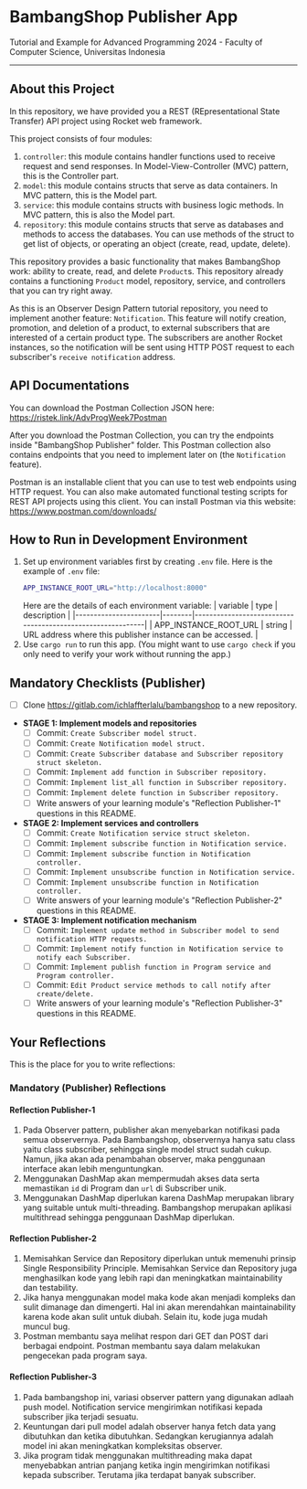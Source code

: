 # BambangShop Publisher App
Tutorial and Example for Advanced Programming 2024 - Faculty of Computer Science, Universitas Indonesia

---

## About this Project
In this repository, we have provided you a REST (REpresentational State Transfer) API project using Rocket web framework.

This project consists of four modules:
1.  `controller`: this module contains handler functions used to receive request and send responses.
    In Model-View-Controller (MVC) pattern, this is the Controller part.
2.  `model`: this module contains structs that serve as data containers.
    In MVC pattern, this is the Model part.
3.  `service`: this module contains structs with business logic methods.
    In MVC pattern, this is also the Model part.
4.  `repository`: this module contains structs that serve as databases and methods to access the databases.
    You can use methods of the struct to get list of objects, or operating an object (create, read, update, delete).

This repository provides a basic functionality that makes BambangShop work: ability to create, read, and delete `Product`s.
This repository already contains a functioning `Product` model, repository, service, and controllers that you can try right away.

As this is an Observer Design Pattern tutorial repository, you need to implement another feature: `Notification`.
This feature will notify creation, promotion, and deletion of a product, to external subscribers that are interested of a certain product type.
The subscribers are another Rocket instances, so the notification will be sent using HTTP POST request to each subscriber's `receive notification` address.

## API Documentations

You can download the Postman Collection JSON here: https://ristek.link/AdvProgWeek7Postman

After you download the Postman Collection, you can try the endpoints inside "BambangShop Publisher" folder.
This Postman collection also contains endpoints that you need to implement later on (the `Notification` feature).

Postman is an installable client that you can use to test web endpoints using HTTP request.
You can also make automated functional testing scripts for REST API projects using this client.
You can install Postman via this website: https://www.postman.com/downloads/

## How to Run in Development Environment
1.  Set up environment variables first by creating `.env` file.
    Here is the example of `.env` file:
    ```bash
    APP_INSTANCE_ROOT_URL="http://localhost:8000"
    ```
    Here are the details of each environment variable:
    | variable              | type   | description                                                |
    |-----------------------|--------|------------------------------------------------------------|
    | APP_INSTANCE_ROOT_URL | string | URL address where this publisher instance can be accessed. |
2.  Use `cargo run` to run this app.
    (You might want to use `cargo check` if you only need to verify your work without running the app.)

## Mandatory Checklists (Publisher)
-   [ ] Clone https://gitlab.com/ichlaffterlalu/bambangshop to a new repository.
-   **STAGE 1: Implement models and repositories**
    -   [ ] Commit: `Create Subscriber model struct.`
    -   [ ] Commit: `Create Notification model struct.`
    -   [ ] Commit: `Create Subscriber database and Subscriber repository struct skeleton.`
    -   [ ] Commit: `Implement add function in Subscriber repository.`
    -   [ ] Commit: `Implement list_all function in Subscriber repository.`
    -   [ ] Commit: `Implement delete function in Subscriber repository.`
    -   [ ] Write answers of your learning module's "Reflection Publisher-1" questions in this README.
-   **STAGE 2: Implement services and controllers**
    -   [ ] Commit: `Create Notification service struct skeleton.`
    -   [ ] Commit: `Implement subscribe function in Notification service.`
    -   [ ] Commit: `Implement subscribe function in Notification controller.`
    -   [ ] Commit: `Implement unsubscribe function in Notification service.`
    -   [ ] Commit: `Implement unsubscribe function in Notification controller.`
    -   [ ] Write answers of your learning module's "Reflection Publisher-2" questions in this README.
-   **STAGE 3: Implement notification mechanism**
    -   [ ] Commit: `Implement update method in Subscriber model to send notification HTTP requests.`
    -   [ ] Commit: `Implement notify function in Notification service to notify each Subscriber.`
    -   [ ] Commit: `Implement publish function in Program service and Program controller.`
    -   [ ] Commit: `Edit Product service methods to call notify after create/delete.`
    -   [ ] Write answers of your learning module's "Reflection Publisher-3" questions in this README.

## Your Reflections
This is the place for you to write reflections:

### Mandatory (Publisher) Reflections

#### Reflection Publisher-1
1. Pada Observer pattern, publisher akan menyebarkan notifikasi pada semua observernya. Pada Bambangshop, observernya hanya satu class yaitu class subscriber, sehingga single model struct sudah cukup. Namun, jika akan ada penambahan observer, maka penggunaan interface akan lebih menguntungkan.
2. Menggunakan DashMap akan mempermudah akses data serta memastikan `id` di Program dan `url` di Subscriber unik. 
3. Menggunakan DashMap diperlukan karena DashMap merupakan library yang suitable untuk multi-threading. Bambangshop merupakan aplikasi multithread sehingga penggunaan DashMap diperlukan.

#### Reflection Publisher-2
1. Memisahkan Service dan Repository diperlukan untuk memenuhi prinsip Single Responsibility Principle. Memisahkan Service dan Repository juga menghasilkan kode yang lebih rapi dan meningkatkan maintainability dan testability.
2. Jika hanya menggunakan model maka kode akan menjadi kompleks dan sulit dimanage dan dimengerti. Hal ini akan merendahkan maintainability karena kode akan sulit untuk diubah. Selain itu, kode juga mudah muncul bug.
3.  Postman membantu saya melihat respon dari GET dan POST dari berbagai endpoint. Postman membantu saya dalam melakukan pengecekan pada program saya.

#### Reflection Publisher-3
1. Pada bambangshop ini, variasi observer pattern yang digunakan adlaah push model. Notification service mengirimkan notifikasi kepada subscriber jika terjadi sesuatu.
2. Keuntungan dari pull model adalah observer hanya fetch data yang dibutuhkan dan ketika dibutuhkan. Sedangkan kerugiannya adalah model ini akan meningkatkan kompleksitas observer.
3. Jika program tidak menggunakan multithreading maka dapat menyebabkan antrian panjang ketika ingin mengirimkan notifikasi kepada subscriber. Terutama jika terdapat banyak subscriber.